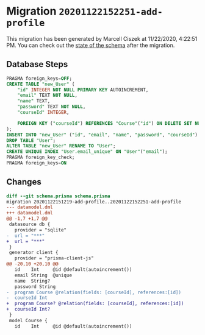 # Migration `20201122152251-add-profile`

This migration has been generated by Marcell Ciszek at 11/22/2020, 4:22:51 PM.
You can check out the [state of the schema](./schema.prisma) after the migration.

## Database Steps

```sql
PRAGMA foreign_keys=OFF;
CREATE TABLE "new_User" (
    "id" INTEGER NOT NULL PRIMARY KEY AUTOINCREMENT,
    "email" TEXT NOT NULL,
    "name" TEXT,
    "password" TEXT NOT NULL,
    "courseId" INTEGER,

    FOREIGN KEY ("courseId") REFERENCES "Course"("id") ON DELETE SET NULL ON UPDATE CASCADE
);
INSERT INTO "new_User" ("id", "email", "name", "password", "courseId") SELECT "id", "email", "name", "password", "courseId" FROM "User";
DROP TABLE "User";
ALTER TABLE "new_User" RENAME TO "User";
CREATE UNIQUE INDEX "User.email_unique" ON "User"("email");
PRAGMA foreign_key_check;
PRAGMA foreign_keys=ON
```

## Changes

```diff
diff --git schema.prisma schema.prisma
migration 20201122151219-add-profile..20201122152251-add-profile
--- datamodel.dml
+++ datamodel.dml
@@ -1,7 +1,7 @@
 datasource db {
   provider = "sqlite"
-  url = "***"
+  url = "***"
 }
 generator client {
   provider = "prisma-client-js"
@@ -20,10 +20,10 @@
   id    Int     @id @default(autoincrement())
   email String  @unique
   name  String?
   password String
-  program Course @relation(fields: [courseId], references:[id])
-  courseId Int
+  program Course? @relation(fields: [courseId], references:[id])
+  courseId Int?
 }
 model Course {
   id    Int     @id @default(autoincrement())
```


